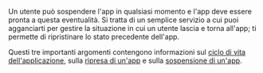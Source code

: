 ﻿Un utente può sospendere l'app in qualsiasi momento e l'app deve essere pronta a questa eventualità. Si tratta di un semplice servizio a cui puoi agganciarti per gestire la situazione in cui un utente lascia e torna all'app; ti permette di ripristinare lo stato precedente dell'app.

Questi tre importanti argomenti contengono informazioni sul [ciclo di vita dell'applicazione](https://docs.microsoft.com/windows/uwp/launch-resume/app-lifecycle), sulla [ripresa di un'app](https://docs.microsoft.com/windows/uwp/launch-resume/resume-an-app) e sulla [sospensione di un'app](https://docs.microsoft.com/windows/uwp/launch-resume/suspend-an-app).
